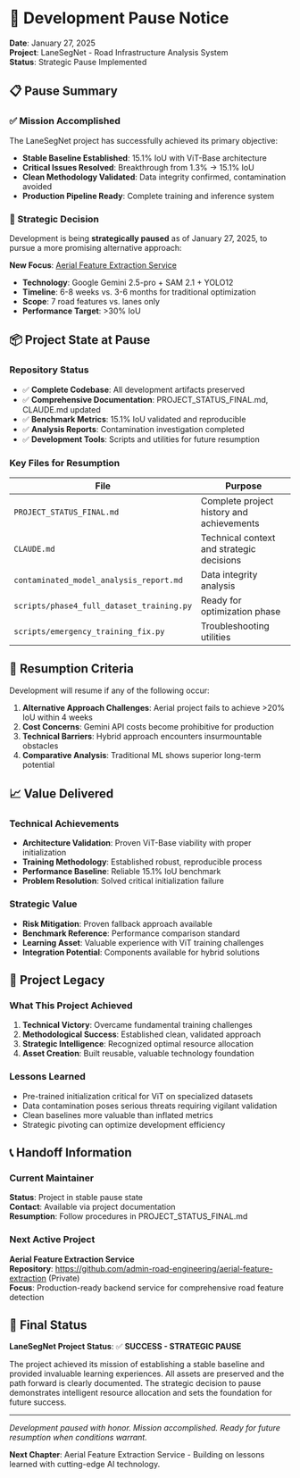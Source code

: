 # 🛑 Development Pause Notice

**Date**: January 27, 2025  
**Project**: LaneSegNet - Road Infrastructure Analysis System  
**Status**: Strategic Pause Implemented

## 📋 Pause Summary

### ✅ Mission Accomplished
The LaneSegNet project has successfully achieved its primary objective:
- **Stable Baseline Established**: 15.1% IoU with ViT-Base architecture
- **Critical Issues Resolved**: Breakthrough from 1.3% → 15.1% IoU
- **Clean Methodology Validated**: Data integrity confirmed, contamination avoided
- **Production Pipeline Ready**: Complete training and inference system

### 🔄 Strategic Decision
Development is being **strategically paused** as of January 27, 2025, to pursue a more promising alternative approach:

**New Focus**: [Aerial Feature Extraction Service](https://github.com/admin-road-engineering/aerial-feature-extraction)
- **Technology**: Google Gemini 2.5-pro + SAM 2.1 + YOLO12
- **Timeline**: 6-8 weeks vs. 3-6 months for traditional optimization
- **Scope**: 7 road features vs. lanes only
- **Performance Target**: >30% IoU

## 📦 Project State at Pause

### Repository Status
- ✅ **Complete Codebase**: All development artifacts preserved
- ✅ **Comprehensive Documentation**: PROJECT_STATUS_FINAL.md, CLAUDE.md updated
- ✅ **Benchmark Metrics**: 15.1% IoU validated and reproducible
- ✅ **Analysis Reports**: Contamination investigation completed
- ✅ **Development Tools**: Scripts and utilities for future resumption

### Key Files for Resumption
| File | Purpose |
|------|---------|
| `PROJECT_STATUS_FINAL.md` | Complete project history and achievements |
| `CLAUDE.md` | Technical context and strategic decisions |
| `contaminated_model_analysis_report.md` | Data integrity analysis |
| `scripts/phase4_full_dataset_training.py` | Ready for optimization phase |
| `scripts/emergency_training_fix.py` | Troubleshooting utilities |

## 🔄 Resumption Criteria

Development will resume if any of the following occur:

1. **Alternative Approach Challenges**: Aerial project fails to achieve >20% IoU within 4 weeks
2. **Cost Concerns**: Gemini API costs become prohibitive for production
3. **Technical Barriers**: Hybrid approach encounters insurmountable obstacles
4. **Comparative Analysis**: Traditional ML shows superior long-term potential

## 📈 Value Delivered

### Technical Achievements
- **Architecture Validation**: Proven ViT-Base viability with proper initialization
- **Training Methodology**: Established robust, reproducible process
- **Performance Baseline**: Reliable 15.1% IoU benchmark
- **Problem Resolution**: Solved critical initialization failure

### Strategic Value
- **Risk Mitigation**: Proven fallback approach available
- **Benchmark Reference**: Performance comparison standard
- **Learning Asset**: Valuable experience with ViT training challenges
- **Integration Potential**: Components available for hybrid solutions

## 🎯 Project Legacy

### What This Project Achieved
1. **Technical Victory**: Overcame fundamental training challenges
2. **Methodological Success**: Established clean, validated approach
3. **Strategic Intelligence**: Recognized optimal resource allocation
4. **Asset Creation**: Built reusable, valuable technology foundation

### Lessons Learned
- Pre-trained initialization critical for ViT on specialized datasets
- Data contamination poses serious threats requiring vigilant validation
- Clean baselines more valuable than inflated metrics
- Strategic pivoting can optimize development efficiency

## 📞 Handoff Information

### Current Maintainer
**Status**: Project in stable pause state  
**Contact**: Available via project documentation  
**Resumption**: Follow procedures in PROJECT_STATUS_FINAL.md

### Next Active Project
**Aerial Feature Extraction Service**  
**Repository**: https://github.com/admin-road-engineering/aerial-feature-extraction (Private)  
**Focus**: Production-ready backend service for comprehensive road feature detection

## 🏁 Final Status

**LaneSegNet Project Status**: ✅ **SUCCESS - STRATEGIC PAUSE**

The project achieved its mission of establishing a stable baseline and provided invaluable learning experiences. All assets are preserved and the path forward is clearly documented. The strategic decision to pause demonstrates intelligent resource allocation and sets the foundation for future success.

---

*Development paused with honor. Mission accomplished. Ready for future resumption when conditions warrant.*

**Next Chapter**: Aerial Feature Extraction Service - Building on lessons learned with cutting-edge AI technology.